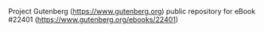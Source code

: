 Project Gutenberg (https://www.gutenberg.org) public repository for eBook #22401 (https://www.gutenberg.org/ebooks/22401)

